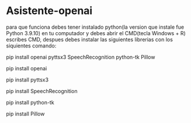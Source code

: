 # Asistente-openai
para que funciona debes tener instalado python(la version que instale fue Python 3.9.10) en tu computador y debes abrir el CMD(tecla Windows + R) escribes CMD,
despues debes instalar las siguientes  librerias con los siquientes comando:

pip install openai pyttsx3 SpeechRecognition python-tk Pillow

pip install openai

pip install pyttsx3

pip install SpeechRecognition

pip install python-tk

pip install Pillow

